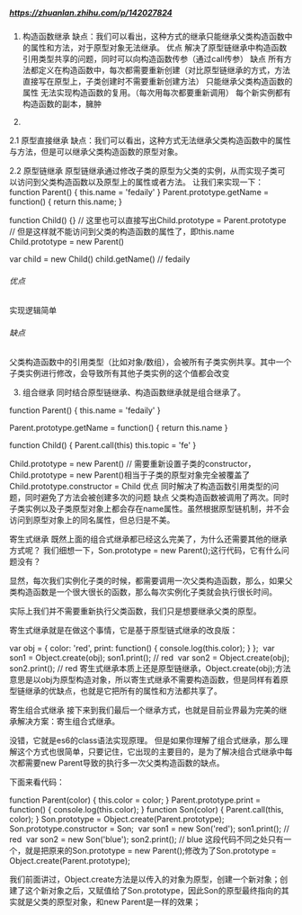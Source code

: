 ##### https://zhuanlan.zhihu.com/p/142027824
1. 构造函数继承
缺点：我们可以看出，这种方式的继承只能继承父类构造函数中的属性和方法，对于原型对象无法继承。
优点
解决了原型链继承中构造函数引用类型共享的问题，同时可以向构造函数传参（通过call传参）
缺点
所有方法都定义在构造函数中，每次都需要重新创建（对比原型链继承的方式，方法直接写在原型上，子类创建时不需要重新创建方法）
只能继承父类构造函数的属性
无法实现构造函数的复用。（每次用每次都要重新调用）
每个新实例都有构造函数的副本，臃肿

2. 
2.1 原型直接继承
缺点：我们可以看出，这种方式无法继承父类构造函数中的属性与方法，但是可以继承父类构造函数的原型对象。


2.2 原型链继承
原型链继承通过修改子类的原型为父类的实例，从而实现子类可以访问到父类构造函数以及原型上的属性或者方法。
让我们来实现一下：
function Parent() {
  this.name = 'fedaily'
}
Parent.prototype.getName = function() {
  return this.name;
}

function Child() {}
// 这里也可以直接写出Child.prototype = Parent.prototype
// 但是这样就不能访问到父类的构造函数的属性了，即this.name
Child.prototype = new Parent()

var child = new Child()
child.getName() // fedaily
###### 优点
实现逻辑简单
###### 缺点
父类构造函数中的引用类型（比如对象/数组），会被所有子类实例共享。其中一个子类实例进行修改，会导致所有其他子类实例的这个值都会改变


3. 组合继承
同时结合原型链继承、构造函数继承就是组合继承了。

function Parent() {
  this.name = 'fedaily'
}

Parent.prototype.getName = function() {
  return this.name
}

function Child() {
  Parent.call(this)
  this.topic = 'fe'
}

Child.prototype = new Parent()
// 需要重新设置子类的constructor，Child.prototype = new Parent()相当于子类的原型对象完全被覆盖了
Child.prototype.constructor = Child
优点
同时解决了构造函数引用类型的问题，同时避免了方法会被创建多次的问题
缺点
父类构造函数被调用了两次。同时子类实例以及子类原型对象上都会存在name属性。虽然根据原型链机制，并不会访问到原型对象上的同名属性，但总归是不美。


寄生式继承
既然上面的组合式继承都已经这么完美了，为什么还需要其他的继承方式呢？
我们细想一下，Son.prototype = new Parent();这行代码，它有什么问题没有？

显然，每次我们实例化子类的时候，都需要调用一次父类构造函数，那么，如果父类构造函数是一个很大很长的函数，那么每次实例化子类就会执行很长时间。

实际上我们并不需要重新执行父类函数，我们只是想要继承父类的原型。

寄生式继承就是在做这个事情，它是基于原型链式继承的改良版：

var obj = {
    color: 'red',
    print: function() {
        console.log(this.color);
    }
};
​
var son1 = Object.create(obj);
son1.print(); // red
​
var son2 = Object.create(obj);
son2.print(); // red
寄生式继承本质上还是原型链继承，Object.create(obj);方法意思是以obj为原型构造对象，所以寄生式继承不需要构造函数，但是同样有着原型链继承的优缺点，也就是它把所有的属性和方法都共享了。

寄生组合式继承
接下来到我们最后一个继承方式，也就是目前业界最为完美的继承解决方案：寄生组合式继承。

没错，它就是es6的class语法实现原理。
但是如果你理解了组合式继承，那么理解这个方式也很简单，只要记住，它出现的主要目的，是为了解决组合式继承中每次都需要new Parent导致的执行多一次父类构造函数的缺点。

下面来看代码：

function Parent(color) {
    this.color = color;
}
Parent.prototype.print = function() {
    console.log(this.color);
}
function Son(color) {
    Parent.call(this, color);
}
Son.prototype = Object.create(Parent.prototype);
Son.prototype.constructor = Son;
​
var son1 = new Son('red');
son1.print(); // red
​
var son2 = new Son('blue');
son2.print(); // blue
这段代码不同之处只有一个，就是把原来的Son.prototype = new Parent();修改为了Son.prototype = Object.create(Parent.prototype);

我们前面讲过，Object.create方法是以传入的对象为原型，创建一个新对象；创建了这个新对象之后，又赋值给了Son.prototype，因此Son的原型最终指向的其实就是父类的原型对象，和new Parent是一样的效果；

